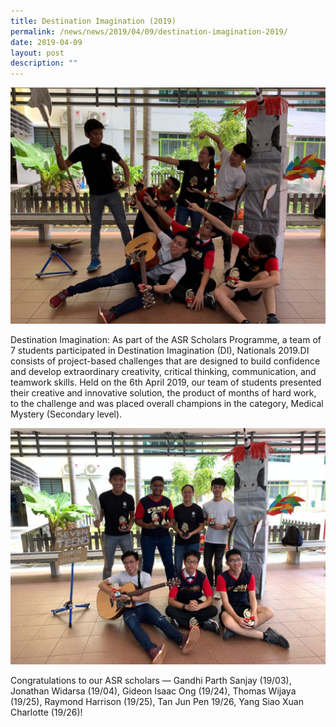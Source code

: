 ```yaml
---
title: Destination Imagination (2019)
permalink: /news/news/2019/04/09/destination-imagination-2019/
date: 2019-04-09
layout: post
description: ""
---
```

![](/images/6a784b05-a60c-4ce0-9fa4-52615fd2d597-Loh-Han-Loong-1024x768.jpg)

Destination Imagination: As part of the ASR Scholars Programme, a team of 7 students participated in Destination Imagination (DI), Nationals 2019.DI consists of project-based challenges that are designed to build confidence and develop extraordinary creativity, critical thinking, communication, and teamwork skills. Held on the 6th April 2019, our team of students presented their creative and innovative solution, the product of months of hard work, to the challenge and was placed overall champions in the category, Medical Mystery (Secondary level).

![](/images/Destination%20Imagination%202-Loh-Han-Loong-1024x768.jpg)

Congratulations to our ASR scholars — Gandhi Parth Sanjay (19/03), Jonathan Widarsa (19/04), Gideon Isaac Ong (19/24), Thomas Wijaya (19/25), Raymond Harrison (19/25), Tan Jun Pen 19/26, Yang Siao Xuan Charlotte (19/26)!